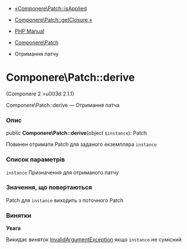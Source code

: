 - [«Componere\Patch::isApplied](componere-patch.isapplied.md)
- [Componere\Patch::getClosure »](componere-patch.getclosure.md)

- [PHP Manual](index.md)
- [Componere\Patch](class.componere-patch.md)
- Отримання патчу

# Componere\Patch::derive

(Componere 2 \>u003d 2.1.1)

Componere\Patch::derive — Отримання патча

### Опис

public **Componere\Patch::derive**(object `$instance`): Patch

Повинен отримати Patch для заданого екземпляра `instance`

### Список параметрів

`instance`
Призначення для отриманого патчу

### Значення, що повертаються

Patch для `instance` виходить з поточного Patch

### Винятки

**Увага**

Викидає виняток
[InvalidArgumentException](class.invalidargumentexception.md) якщо
`instance` не сумісний
